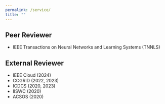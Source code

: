 ```yaml
---
permalink: /service/
title: ""
---
```


## Peer Reviewer

* IEEE Transactions on Neural Networks and Learning Systems (TNNLS)

## External Reviewer

* IEEE Cloud (2024)
* CCGRID (2022, 2023)
* ICDCS (2020, 2023)
* IISWC (2020)
* ACSOS (2020)

